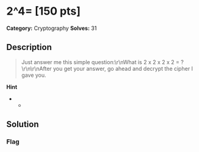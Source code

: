 # 2^4= [150 pts]

**Category:** Cryptography
**Solves:** 31

## Description
>Just answer me this simple question:\r\nWhat is 2 x 2 x 2 x 2 = ?\r\n\r\nAfter you get your answer, go ahead and decrypt the cipher I gave you.

**Hint**
* -

## Solution

### Flag

